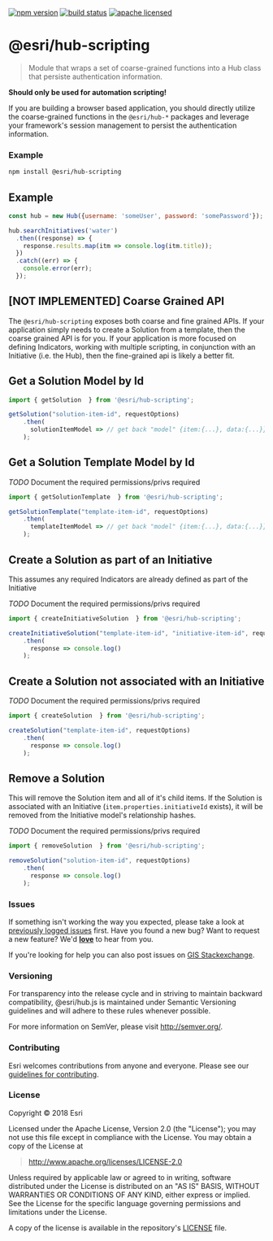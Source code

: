 [![npm version][npm-img]][npm-url]
[![build status][travis-img]][travis-url]
[![apache licensed](https://img.shields.io/badge/license-Apache-green.svg?style=flat-square)](https://raw.githubusercontent.com/Esri/hub.js/master/LICENSE)

[npm-img]: https://img.shields.io/npm/v/@esri/hub-scripting.svg?style=flat-square
[npm-url]: https://www.npmjs.com/package/@esri/hub-scripting
[travis-img]: https://img.shields.io/travis/Esri/hub.js/master.svg?style=flat-square
[travis-url]: https://travis-ci.org/Esri/hub.js

# @esri/hub-scripting

> Module that wraps a set of coarse-grained functions into a Hub class that persiste authentication information. 

**Should only be used for automation scripting!** 

If you are building a browser based application, you should directly utilize the coarse-grained functions in the `@esri/hub-*` packages and leverage your framework's session management to persist the authentication information.

### Example

```bash
npm install @esri/hub-scripting
```

## Example

```js
const hub = new Hub({username: 'someUser', password: 'somePassword'});

hub.searchInitiatives('water')
  .then((response) => {
    response.results.map(itm => console.log(itm.title));
  })
  .catch((err) => {
    console.error(err);
  });
```

## [NOT IMPLEMENTED] Coarse Grained API
The `@esri/hub-scripting` exposes both  coarse and fine grained APIs. If your application simply needs to create a Solution from a template, then the coarse grained API is for you. If your application is more focused on defining Indicators, working with multiple scripting, in conjunction with an Initiative (i.e. the Hub), then the fine-grained api is likely a better fit.





## Get a Solution Model by Id

```js
import { getSolution  } from '@esri/hub-scripting';

getSolution("solution-item-id", requestOptions)
    .then(
      solutionItemModel => // get back "model" {item:{...}, data:{...}}
    );
```

## Get a Solution Template Model by Id

*TODO* Document the required permissions/privs required

```js
import { getSolutionTemplate  } from '@esri/hub-scripting';

getSolutionTemplate("template-item-id", requestOptions)
    .then(
      templateItemModel => // get back "model" {item:{...}, data:{...}}
    );
```


## Create a Solution as part of an Initiative 
This assumes any required Indicators are already defined as part of the Initiative

*TODO* Document the required permissions/privs required

```js
import { createInitiativeSolution  } from '@esri/hub-scripting';

createInitiativeSolution("template-item-id", "initiative-item-id", requestOptions)
    .then(
      response => console.log()
    );
```

## Create a Solution not associated with an Initiative 

*TODO* Document the required permissions/privs required

```js
import { createSolution  } from '@esri/hub-scripting';

createSolution("template-item-id", requestOptions)
    .then(
      response => console.log()
    );
```

## Remove a Solution 
This will remove the Solution item and all of it's child items.
If the Solution is associated with an Initiative (`item.properties.initiativeId` exists), it will be removed from the Initiative model's relationship hashes.

*TODO* Document the required permissions/privs required

```js
import { removeSolution  } from '@esri/hub-scripting';

removeSolution("solution-item-id", requestOptions)
    .then(
      response => console.log()
    );
```

### Issues

If something isn't working the way you expected, please take a look at [previously logged issues](https://github.com/Esri/hub.js/issues) first.  Have you found a new bug?  Want to request a new feature?  We'd [**love**](https://github.com/ArcGIS/hub.js/issues/new) to hear from you.

If you're looking for help you can also post issues on [GIS Stackexchange](http://gis.stackexchange.com/questions/ask?tags=esri-oss).

### Versioning

For transparency into the release cycle and in striving to maintain backward compatibility, @esri/hub.js is maintained under Semantic Versioning guidelines and will adhere to these rules whenever possible.

For more information on SemVer, please visit <http://semver.org/>.

### Contributing

Esri welcomes contributions from anyone and everyone. Please see our [guidelines for contributing](CONTRIBUTING.md).

### License

Copyright &copy; 2018 Esri

Licensed under the Apache License, Version 2.0 (the "License");
you may not use this file except in compliance with the License.
You may obtain a copy of the License at

> http://www.apache.org/licenses/LICENSE-2.0

Unless required by applicable law or agreed to in writing, software
distributed under the License is distributed on an "AS IS" BASIS,
WITHOUT WARRANTIES OR CONDITIONS OF ANY KIND, either express or implied.
See the License for the specific language governing permissions and
limitations under the License.

A copy of the license is available in the repository's [LICENSE](../../LICENSE) file.
